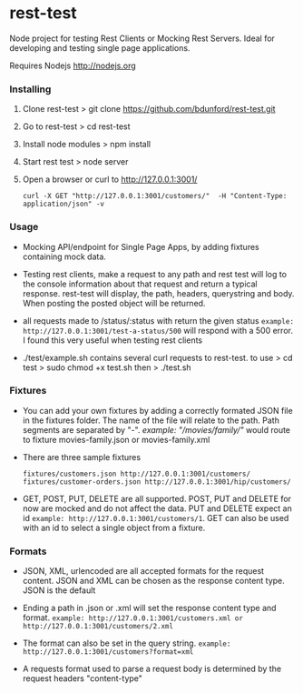 # rest-test


Node project for testing Rest Clients or Mocking Rest Servers. Ideal for developing and testing single page applications.


Requires Nodejs http://nodejs.org


### Installing

1. Clone rest-test > git clone https://github.com/bdunford/rest-test.git

2. Go to rest-test > cd rest-test

3. Install node modules > npm install

3. Start rest test > node server

4. Open a browser or curl to http://127.0.0.1:3001/

     ```curl -X GET "http://127.0.0.1:3001/customers/"  -H "Content-Type: application/json" -v```

### Usage

- Mocking API/endpoint for Single Page Apps, by adding fixtures containing mock data.

- Testing rest clients, make a request to any path and rest test will log to the console information about that request and return a typical response.  rest-test will display, the path,  headers, querystring and body.  When posting the posted object will be returned.

- all requests made to /status/:status with return the given status ```example: http://127.0.0.1:3001/test-a-status/500``` will respond with a 500 error. I found this very useful when testing rest clients

- ./test/example.sh contains several curl requests to rest-test.  to use > cd test > sudo chmod +x test.sh  then > ./test.sh

### Fixtures

- You can add your own fixtures by adding a correctly formated JSON file in the fixtures folder.  The name of the file will relate to the path. Path segments are separated by "-".  _example: "/movies/family/"_ would route to fixture movies-family.json or movies-family.xml

- There are three sample fixtures

    ```fixtures/customers.json http://127.0.0.1:3001/customers/```
    ```fixtures/customer-orders.json http://127.0.0.1:3001/hip/customers/```

- GET, POST, PUT, DELETE are all supported.  POST, PUT and DELETE for now are mocked and do not affect the data. PUT and DELETE expect an id ```example: http://127.0.0.1:3001/customers/1```. GET can also be used with an id to select a single object from a fixture.


### Formats

- JSON, XML, urlencoded are all accepted formats for the request content.  JSON and XML can be chosen as the response content type. JSON is the default

- Ending a path in .json or .xml will set the response content type and format.  ```example: http://127.0.0.1:3001/customers.xml or http://127.0.0.1:3001/customers/2.xml```

- The format can also be set in the query string.  ```example: http://127.0.0.1:3001/customers?format=xml```

- A requests format used to parse a request body is determined by the request headers "content-type"

